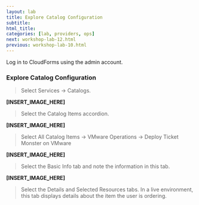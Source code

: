 ```yaml
---
layout: lab
title: Explore Catalog Configuration
subtitle:
html_title:
categories: [lab, providers, ops]
next: workshop-lab-12.html
previous: workshop-lab-10.html
---
```


Log in to CloudForms using the admin account.

### Explore Catalog Configuration

> Select Services → Catalogs.

**[INSERT_IMAGE_HERE]**

> Select the Catalog Items accordion.

**[INSERT_IMAGE_HERE]**

> Select All Catalog Items → VMware Operations → Deploy Ticket Monster on VMware

**[INSERT_IMAGE_HERE]**

> Select the Basic Info tab and note the information in this tab.

**[INSERT_IMAGE_HERE]**

> Select the Details and Selected Resources tabs.  In a live environment, this tab displays details about the item the user is ordering.
